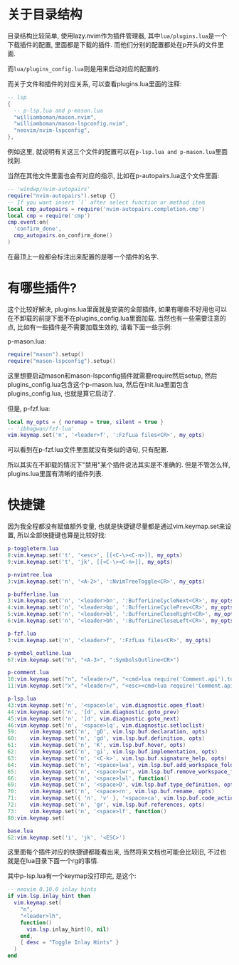 # 关于目录结构
目录结构比较简单, 使用lazy.nvim作为插件管理器, 其中`lua/plugins.lua`是一个下载插件的配置, 里面都是下载的插件. 而他们分别的配置都处在p开头的文件里面.

而`lua/plugins_config.lua`则是用来启动对应的配置的.

而关于文件和插件的对应关系, 可以查看plugins.lua里面的注释:

```lua
-- lsp
{
  -- p-lsp.lua and p-mason.lua
  "williamboman/mason.nvim",
  "williamboman/mason-lspconfig.nvim",
  "neovim/nvim-lspconfig",
},
```

例如这里, 就说明有关这三个文件的配置可以在`p-lsp.lua and p-mason.lua`里面找到.

当然在其他文件里面也会有对应的指示, 比如在p-autopairs.lua这个文件里面:

```lua
-- 'windwp/nvim-autopairs'
require("nvim-autopairs").setup {}
-- If you want insert `(` after select function or method item
local cmp_autopairs = require('nvim-autopairs.completion.cmp')
local cmp = require('cmp')
cmp.event:on(
  'confirm_done',
  cmp_autopairs.on_confirm_done()
)
```
在最顶上一般都会标注出来配置的是哪一个插件的名字.

# 有哪些插件?
这个比较好解决, plugins.lua里面就是安装的全部插件, 如果有哪些不好用也可以在不卸载的前提下面不在plugins_config.lua里面加载. 当然也有一些需要注意的点, 比如有一些插件是不需要加载生效的, 请看下面一些示例:

p-mason.lua:
```lua
require("mason").setup()
require("mason-lspconfig").setup()
```

这里想要启动mason和mason-lspconfig插件就需要require然后setup, 然后plugins_config.lua包含这个p-mason.lua, 然后在init.lua里面包含plugins_config.lua, 也就是算它启动了.

但是, p-fzf.lua:
```lua
local my_opts = { noremap = true, silent = true }
-- 'ibhagwan/fzf-lua'
vim.keymap.set('n', '<leader>f', ':FzfLua files<CR>', my_opts)
```
可以看到在p-fzf.lua文件里面就没有类似的语句, 只有配置.

所以其实在不卸载的情况下"禁用"某个插件说法其实是不准确的. 但是不管怎么样, plugins.lua里面有清晰的插件列表.

# 快捷键
因为我全程都没有赋值额外变量, 也就是快捷键尽量都是通过vim.keymap.set来设置, 所以全部快捷键也算是比较好找:
```lua
p-toggleterm.lua
8:vim.keymap.set('t', '<esc>', [[<C-\><C-n>]], my_opts)
9:vim.keymap.set('t', 'jk', [[<C-\><C-n>]], my_opts)

p-nvimtree.lua
3:vim.keymap.set('n', '<A-2>', ':NvimTreeToggle<CR>', my_opts)

p-bufferline.lua
3:vim.keymap.set('n', '<leader>bn', ':BufferLineCycleNext<CR>', my_opts)
4:vim.keymap.set('n', '<leader>bp', ':BufferLineCyclePrev<CR>', my_opts)
5:vim.keymap.set('n', '<leader>bl', ':BufferLineCloseRight<CR>', my_opts)
6:vim.keymap.set('n', '<leader>bh', ':BufferLineCloseLeft<CR>', my_opts)

p-fzf.lua
3:vim.keymap.set('n', '<leader>f', ':FzfLua files<CR>', my_opts)

p-symbol_outline.lua
67:vim.keymap.set("n", "<A-3>", ":SymbolsOutline<CR>")

p-comment.lua
10:vim.keymap.set("n", "<leader>/", "<cmd>lua require('Comment.api').toggle.linewise.current()<CR>", my_opts)
11:vim.keymap.set("x", "<leader>/", "<esc><cmd>lua require('Comment.api').toggle.linewise(vim.fn.visualmode())<CR>", my_opts)

p-lsp.lua
43:vim.keymap.set('n', '<space>le', vim.diagnostic.open_float)
44:vim.keymap.set('n', '[d', vim.diagnostic.goto_prev)
45:vim.keymap.set('n', ']d', vim.diagnostic.goto_next)
46:vim.keymap.set('n', '<space>lq', vim.diagnostic.setloclist)
59:    vim.keymap.set('n', 'gD', vim.lsp.buf.declaration, opts)
60:    vim.keymap.set('n', 'gd', vim.lsp.buf.definition, opts)
61:    vim.keymap.set('n', 'K', vim.lsp.buf.hover, opts)
62:    vim.keymap.set('n', 'gi', vim.lsp.buf.implementation, opts)
63:    vim.keymap.set('n', '<C-k>', vim.lsp.buf.signature_help, opts)
64:    vim.keymap.set('n', '<space>lwa', vim.lsp.buf.add_workspace_folder, opts)
65:    vim.keymap.set('n', '<space>lwr', vim.lsp.buf.remove_workspace_folder, opts)
66:    vim.keymap.set('n', '<space>lwl', function()
69:    vim.keymap.set('n', '<space>D', vim.lsp.buf.type_definition, opts)
70:    vim.keymap.set('n', '<space>rn', vim.lsp.buf.rename, opts)
71:    vim.keymap.set({ 'n', 'v' }, '<space>ca', vim.lsp.buf.code_action, opts)
72:    vim.keymap.set('n', 'gr', vim.lsp.buf.references, opts)
73:    vim.keymap.set('n', '<space>lf', function()
80:vim.keymap.set(

base.lua
62:vim.keymap.set('i', 'jk', '<ESC>')
```

这里面每个插件对应的快捷键都能看出来, 当然将来文档也可能会比较旧, 不过也就是在lua目录下面一个rg的事情.

其中p-lsp.lua有一个keymap没打印完, 是这个:
```lua
-- neovim 0.10.0 inlay hints
if vim.lsp.inlay_hint then
  vim.keymap.set(
    "n",
    "<leader>lh",
    function()
      vim.lsp.inlay_hint(0, nil)
    end,
    { desc = "Toggle Inlay Hints" }
  )
end
```

